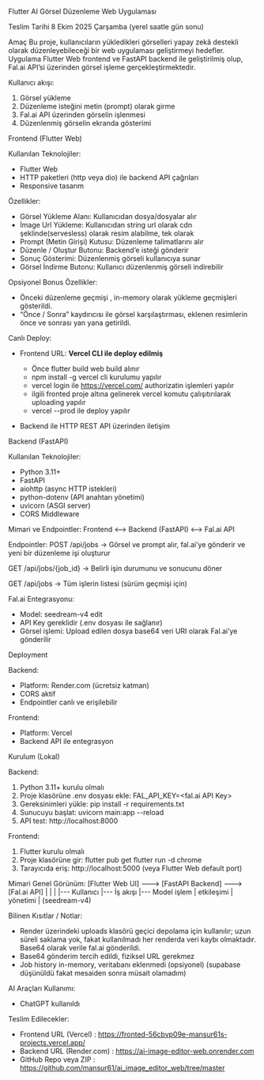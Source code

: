 Flutter AI Görsel Düzenleme Web Uygulaması

Teslim Tarihi
8 Ekim 2025 Çarşamba (yerel saatle gün sonu)

Amaç
Bu proje, kullanıcıların yükledikleri görselleri yapay zekâ destekli olarak düzenleyebileceği bir web uygulaması geliştirmeyi hedefler.
Uygulama Flutter Web frontend ve FastAPI backend ile geliştirilmiş olup, Fal.ai API’si üzerinden görsel işleme gerçekleştirmektedir.

Kullanıcı akışı:
1. Görsel yükleme
2. Düzenleme isteğini metin (prompt) olarak girme
3. Fal.ai API üzerinden görselin işlenmesi
4. Düzenlenmiş görselin ekranda gösterimi

Frontend (Flutter Web)

Kullanılan Teknolojiler:
- Flutter Web
- HTTP paketleri (http veya dio) ile backend API çağrıları
- Responsive tasarım

Özellikler:
- Görsel Yükleme Alanı: Kullanıcıdan dosya/dosyalar alır
- İmage Url Yükleme: Kullanıcıdan string url olarak cdn şeklinde(servesless) olarak resim alabilme, tek olarak
- Prompt (Metin Girişi) Kutusu: Düzenleme talimatlarını alır
- Düzenle / Oluştur Butonu: Backend’e isteği gönderir
- Sonuç Gösterimi: Düzenlenmiş görseli kullanıcıya sunar
- Görsel İndirme Butonu: Kullanıcı düzenlenmiş görseli indirebilir

Opsiyonel Bonus Özellikler:
- Önceki düzenleme geçmişi , in-memory olarak yükleme geçmişleri gösterildi.
- “Önce / Sonra” kaydırıcısı ile görsel karşılaştırması, eklenen resimlerin önce ve sonrası yan yana getirildi.

Canlı Deploy:
- Frontend URL: **Vercel CLI ile deploy edilmiş**
  * Önce flutter build web build alınır
  * npm install -g vercel cli kurulumu yapılır 
  * vercel login ile https://vercel.com/ authorizatin işlemleri yapılır
  * ilgili fronted proje altına gelinerek vercel komutu çalışıtırılarak uploading yapılır
  * vercel --prod ile deploy yapılır

- Backend ile HTTP REST API üzerinden iletişim

Backend (FastAPI)

Kullanılan Teknolojiler:
- Python 3.11+
- FastAPI
- aiohttp (async HTTP istekleri)
- python-dotenv (API anahtarı yönetimi)
- uvicorn (ASGI server)
- CORS Middleware

Mimari ve Endpointler:
Frontend <--> Backend (FastAPI) <--> Fal.ai API

Endpointler:
POST /api/jobs
→ Görsel ve prompt alır, fal.ai’ye gönderir ve yeni bir düzenleme işi oluşturur

GET /api/jobs/{job_id}
→ Belirli işin durumunu ve sonucunu döner

GET /api/jobs
→ Tüm işlerin listesi (sürüm geçmişi için)

Fal.ai Entegrasyonu:
- Model: seedream-v4 edit
- API Key gereklidir (.env dosyası ile sağlanır)
- Görsel işlemi: Upload edilen dosya base64 veri URI olarak Fal.ai’ye gönderilir

Deployment

Backend:
- Platform: Render.com (ücretsiz katman)
- CORS aktif
- Endpointler canlı ve erişilebilir

Frontend:
- Platform: Vercel
- Backend API ile entegrasyon

Kurulum (Lokal)

Backend:
1. Python 3.11+ kurulu olmalı
2. Proje klasörüne .env dosyası ekle:
   FAL_API_KEY=<fal.ai API Key>
3. Gereksinimleri yükle:
   pip install -r requirements.txt
4. Sunucuyu başlat:
   uvicorn main:app --reload
5. API test: http://localhost:8000

Frontend:
1. Flutter kurulu olmalı
2. Proje klasörüne gir:
   flutter pub get
   flutter run -d chrome
3. Tarayıcıda eriş: http://localhost:5000 (veya Flutter Web default port)

Mimari Genel Görünüm:
[Flutter Web UI] ---> [FastAPI Backend] ---> [Fal.ai API]
      |                    |                     |
      |--- Kullanıcı        |--- İş akışı       |--- Model işlem
      |    etkileşimi       |    yönetimi       |    (seedream-v4)

Bilinen Kısıtlar / Notlar:
- Render üzerindeki uploads klasörü geçici depolama için kullanılır; uzun süreli saklama yok,
fakat kullanılmadı her renderda veri kaybı olmaktadır. Base64 olarak verile fal.ai gönderildi.
- Base64 gönderim tercih edildi, fiziksel URL gerekmez
- Job history in-memory, veritabanı eklenmedi (opsiyonel) 
(supabase düşünüldü fakat mesaiden sonra müsait olamadım)

AI Araçları Kullanımı:
- ChatGPT kullanıldı 

Teslim Edilecekler:
- Frontend URL (Vercel) : https://fronted-56cbvp09e-mansur61s-projects.vercel.app/
- Backend URL (Render.com) : https://ai-image-editor-web.onrender.com
- GitHub Repo veya ZIP : https://github.com/mansur61/ai_image_editor_web/tree/master
 

